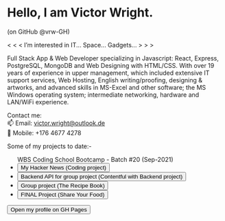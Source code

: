 # Hello, I am Victor Wright.
(on GitHub @vrw-GH)

< < < I’m interested in IT... Space... Gadgets... > > >

Full Stack App & Web Developer specializing in Javascript: React, Express, PostgreSQL, MongoDB and Web Designing with HTML/CSS.
With over 19 years of experience in upper management, which included extensive IT support services, Web Hosting, English writing/proofing, designing & artworks, and advanced skills in MS-Excel and other software; the MS Windows operating system; intermediate networking, hardware and LAN/WiFi experience.

Contact me:
<br/>
📫 Email: victor.wright@outlook.de
<br/>
📲 Mobile: +176 4677 4278

Some of my projects to date:-

<ul>
WBS Coding School Bootcamp - Batch #20 (Sep-2021)
<li><a href="https://condescending-wilson-ebe840.netlify.app/" target="_blank">
    <button>My Hacker News (Coding project)</button>
</a></li>
<li><a href="https://avc-food-blog.herokuapp.com/" target="_blank">
    <button>Backend API for group project (Contentful with Backend project)</button>
</a></li>
<li><a href="https://vigilant-turing-554418.netlify.app/" target="_blank">
    <button>Group project (The Recipe Book)</button>
</a></li>
<li><a href="https://" target="_blank">
    <button>FINAL Project (Share Your Food)</button>
</a></li>
</ul>


<!-- This opens in self, but in-page opens in _blank. -->
<a href="https://vrw-gh.github.io/Victor-Wright-Profile/" target="_blank">
    <button>Open my profile on GH Pages</button>
</a>

<!---
vrw-GH/vrw-GH is a ✨ special ✨ repository because its `README.md` (this file) appears on your GitHub profile.
You can click the Preview link to take a look at your changes.
--->
